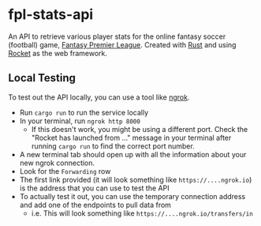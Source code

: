 # fpl-stats-api
An API to retrieve various player stats for the online fantasy soccer (football) game, [Fantasy Premier League](https://fantasy.premierleague.com/). Created with [Rust](https://www.rust-lang.org/) and using [Rocket](https://rocket.rs/) as the web framework. 

## Local Testing
To test out the API locally, you can use a tool like [ngrok](https://ngrok.com/download).

- Run `cargo run` to run the service locally
- In your terminal, run `ngrok http 8000`
  -  If this doesn't work, you might be using a different port. Check the "Rocket has launched from ..." message in your terminal after running `cargo run` to find the correct port number.
- A new terminal tab should open up with all the information about your new ngrok connection.
- Look for the `Forwarding` row
- The first link provided (it will look something like `https://....ngrok.io`) is the address that you can use to test the API
- To actually test it out, you can use the temporary connection address and add one of the endpoints to pull data from
  -  i.e. This will look something like `https://....ngrok.io/transfers/in`
